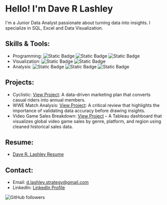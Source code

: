 # Hello! I'm Dave R Lashley
I'm a Junior Data Analyst passionate about turning data into insights. I specialize in SQL, Excel and Data Visualization.

## Skills & Tools:
- Programming: ![Static Badge](https://img.shields.io/badge/R-blue) ![Static Badge](https://img.shields.io/badge/SQL-blue) ![Static Badge](https://img.shields.io/badge/BigQuery-blue)
- Visualization: ![Static Badge](https://img.shields.io/badge/Tableau-yellow) ![Static Badge](https://img.shields.io/badge/Powerpoint-yellow)
- Analysis: ![Static Badge](https://img.shields.io/badge/Excel-Green) ![Static Badge](https://img.shields.io/badge/Pivot%20Tables-Green) ![Static Badge](https://img.shields.io/badge/Google%20Sheets-Green)

## Projects:
- Cyclistic: [View Project](https://sites.google.com/view/daverlashley/cyclistic-project): A data-driven marketing plan that converts casual riders into annual members.
- WWE Match Analysis: [View Project](https://github.com/DaveRLashley/wwe-match-analysis): A critical review that highlights the importance of validating data accuracy before drawing insights.
- Video Game Sales Breakdown: [View Project](https://github.com/DaveRLashley/Video-Game-Sales-Breakdown) – A Tableau dashboard that visualizes global video game sales by genre, platform, and region using cleaned historical sales data.

## Resume:
- [Dave R. Lashley Resume](https://github.com/DaveRLashley/Resume/blob/main/Dave%20R%20Lashley%20Resume-2025_Data.pdf)

## Contact:
- Email: [d.lashley.strategy@gmail.com](mailto:d.lashley.strategy@gmail.com)
- LinkedIn: [LinkedIn Profile](https://www.linkedin.com/in/davelashley/)

![GitHub followers](https://img.shields.io/github/followers/daverlashley?style=for-the-badge&logo=github)
